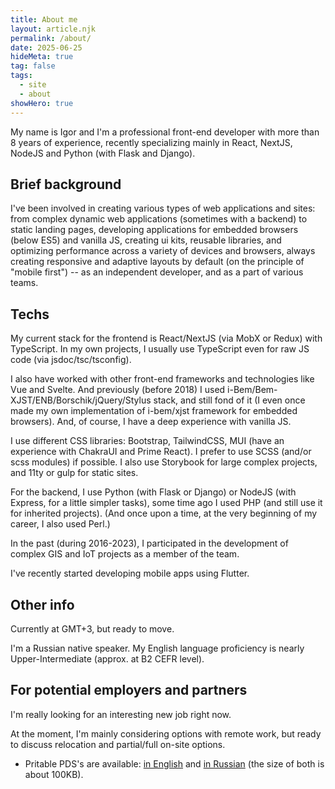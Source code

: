 ```yaml
---
title: About me
layout: article.njk
permalink: /about/
date: 2025-06-25
hideMeta: true
tag: false
tags:
  - site
  - about
showHero: true
---
```


<!--
@changed 2025.06.25, 04:14
-->

My name is Igor and I'm a professional front-end developer with more than 8 years of experience, recently specializing mainly in React, NextJS, NodeJS and Python (with Flask and Django).

## Brief background

I've been involved in creating various types of web applications and sites: from complex dynamic web applications (sometimes with a backend) to static landing pages, developing applications for embedded browsers (below ES5) and vanilla JS, creating ui kits, reusable libraries, and optimizing performance across a variety of devices and browsers, always creating responsive and adaptive layouts by default (on the principle of "mobile first") -- as an independent developer, and as a part of various teams.

## Techs

My current stack for the frontend is React/NextJS (via MobX or Redux) with TypeScript. In my own projects, I usually use TypeScript even for raw JS code (via jsdoc/tsc/tsconfig).

I also have worked with other front-end frameworks and technologies like Vue and Svelte. And previously (before 2018) I used i-Bem/Bem-XJST/ENB/Borschik/jQuery/Stylus stack, and still fond of it (I even once made my own implementation of i-bem/xjst framework for embedded browsers). And, of course, I have a deep experience with vanilla JS.

I use different CSS libraries: Bootstrap, TailwindCSS, MUI (have an experience with ChakraUI and Prime React). I prefer to use SCSS (and/or scss modules) if possible. I also use Storybook for large complex projects, and 11ty or gulp for static sites.

For the backend, I use Python (with Flask or Django) or NodeJS (with Express, for a little simpler tasks), some time ago I used PHP (and still use it for inherited projects). (And once upon a time, at the very beginning of my career, I also used Perl.)

In the past (during 2016-2023), I participated in the development of complex GIS and IoT projects as a member of the team.

I've recently started developing mobile apps using Flutter.

## Other info

Currently at GMT+3, but ready to move.

I'm a Russian native speaker. My English language proficiency is nearly Upper-Intermediate (approx. at B2 CEFR level).

## For potential employers and partners

I'm really looking for an interesting new job right now.

At the moment, I'm mainly considering options with remote work, but ready to discuss relocation and partial/full on-site options.

- Pritable PDS's are available:
<a class="external" href="/cv.pdf" title="PDF document" target="_blank" rel="noreferrer">in English</a>
and
<a class="external" href="/cv-ru.pdf" title="PDF document" target="_blank" rel="noreferrer">in Russian</a>
(the size of both is about 100KB).
